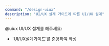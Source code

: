 ```yaml
---
command: "/design-uiux"
description: "UI/UX 설계 가이드에 따른 UI/UX 설계"
---
```


@uiux
UI/UX 설계를 해주세요:
- 'UI/UX설계가이드'를 준용하여 작성